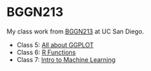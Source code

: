 # BGGN213
My class work from [BGGN213](https://bioboot.github.io/bggn213_F24/) at UC San Diego.


- Class 5: [All about GGPLOT](https://github.com/m8white/bggn213_github1/blob/main/Class05/Class05.qmd)
- Class 6: [R Functions]()
- Class 7: [Intro to Machine Learning]()
